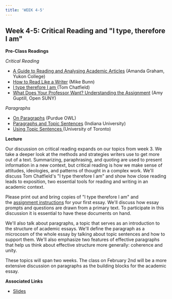 ```yaml
---
title: 'WEEK 4-5'
---
```


## Week 4-5: Critical Reading and "I type, therefore I am"

**Pre-Class Readings**

_Critical Reading_

- [A Guide to Reading and Analysing Academic Articles](http://courses.yukoncollege.yk.ca/~agraham/guides/article-analysis-readingguide.pdf) (Amanda Graham, Yukon College)
- [How to Read Like a Writer](http://www.parlorpress.com/pdf/bunn--how-to-read.pdf) (Mike Bunn)
- [I type therefore I am ](https://aeon.co/essays/the-world-is-awash-with-more-text-than-ever-before)(Tom Chatfield)
- [What Does Your Professor Want? Understanding the Assignment](http://pressbooks.opensuny.org/writing-in-college-from-competence-to-excellence/chapter/2/) (Amy Guptill, Open SUNY)

_Paragraphs_

- [On Paragraphs](https://owl.english.purdue.edu/owl/resource/606/01/) (Purdue OWL)
- [Paragraphs and Topic Sentences](http://www.indiana.edu/~wts/pamphlets/paragraphs.shtml) (Indiana University)
- [Using Topic Sentences ](http://www.writing.utoronto.ca/advice/planning-and-organizing/topic-sentences)(University of Toronto)

**Lecture**

Our discussion on critical reading expands on our topics from week 3. We take a deeper look at the methods and strategies writers use to get more out of a text. Summarizing, paraphrasing, and quoting are used to present information in a new context, but critical reading is how we make sense of attitudes, ideologies, and patterns of thought in a complex work. We'll discuss Tom Chatfield's "I type therefore I am" and show how close reading leads to exposition, two essential tools for reading and writing in an academic context. 

Please print out and bring copies of "I type therefore I am" and the [assignment instructions](/assignments) for your first essay. We'll discuss how essay prompts and questions are drawn from a primary text. To participate in this discussion it is essential to have these documents on hand. 

We'll also talk about paragraphs, a topic that serves as an introduction to the structure of academic essays. We'll define the paragraph as a microcosm of the whole essay by talking about topic sentences and how to support them. We'll also emphasize two features of effective paragraphs that help us think about effective structure more generally: coherence and unity. 

These topics will span two weeks. The class on February 2nd will be a more extensive discussion on paragraphs as the building blocks for the academic essay. 

**Associated Links**

- [Slides](http://slides.com/trentgill/uwjan26#/)


